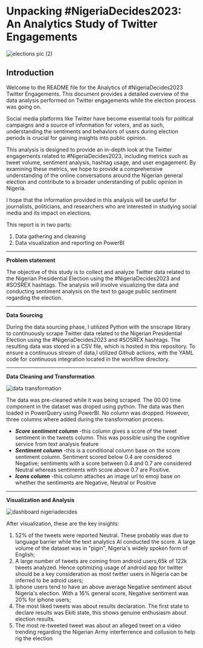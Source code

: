 # Unpacking #NigeriaDecides2023: An Analytics Study of Twitter Engagements

![elections pic (2)](https://user-images.githubusercontent.com/37171086/222526531-b6d04b37-0d90-4b63-93b4-76cf0a188a99.png)



**Introduction**
---
Welcome to the README file for the Analytics of #NigeriaDecides2023 Twitter Engagements. This document provides a detailed overview of the data analysis performed on Twitter engagements while the election process was going on.

Social media platforms like Twitter have become essential tools for political campaigns and a source of information for voters, and as such, understanding the sentiments and behaviors of users during election periods is crucial for gaining insights into public opinion.

This analysis is designed to provide an in-depth look at the Twitter engagements related to #NigeriaDecides2023, including metrics such as tweet volume, sentiment analysis, hashtag usage, and user engagement. By examining these metrics, we hope to provide a comprehensive understanding of the online conversations around the Nigerian general election and contribute to a broader understanding of public opinion in Nigeria.

I hope that the information provided in this analysis will be useful for journalists, politicians, and researchers who are interested in studying social media and its impact on elections.

This report is in two parts:
1. Data gathering and cleaning
2. Data visualization and reporting on PowerBI

---
**Problem statement**

The objective of this study is to collect and analyze Twitter data related to the Nigerian Presidential Election using the #NigeriaDecides2023 and #SOSREX hashtags. The analysis will involve visualizing the data and conducting sentiment analysis on the text to gauge public sentiment regarding the election.

---
**Data Sourcing**

During the data sourcing phase, I utilized Python with the snscrape library to continuously scrape Twitter data related to the Nigerian Presidential Election using the #NigeriaDecides2023 and #SOSREX hashtags. The resulting data was stored in a CSV file, which is hosted in this repository. To ensure a continuous stream of data,I utilized Github actions, with the YAML code for continuous integration located in the workflow directory.

---
**Data Cleaning and Transformation**

![data transformation](https://user-images.githubusercontent.com/37171086/223644925-7adc08af-f944-45a7-84b1-c0c3a5fd8ec2.png)

The data was pre-cleaned while it was being scraped. The 00.00 time component in the dataset was droped using python. The data was then loaded in PowerQuery using PowerBI. No column was dropped. However, three columns where added during the transformation process.
- *__Score sentiment column__* -this column gives a score of the tweet sentiment in the tweets column. This was possible using the cognitive service from text analysis feature
- *__Sentiment column__* -this is a conditional column base on the score sentiment column. Sentiment scored below 0.4 are considered Negative; sentiments with a score between 0.4 and 0.7 are considered Neutral whereas sentiments with score above 0.7 are Positive.
- *__Icons column__* -this column attaches an image url to emoji base on whether the sentiments are Negative, Neutral or Positive

---
**Visualization and Analysis**

![dashboard nigeriadecides](https://user-images.githubusercontent.com/37171086/223646510-fdeff109-0eb6-45db-bcba-a0c0a6112bbc.png)

After visualization, these are the key insights:
1. 52% of the tweets were reported Neutral. These probably was due to language barrier while the text analytics AI conducted the score. A large volume of the dataset was in "pigin", Nigeria's widely spoken form of English;
2. A large number of tweets are coming from android users,65k of 122k tweets analyzed. Hence optimizing usage of android app for twitter should be a key consideration as most twitter users in Nigeria can be inferred to be adroid users;
3. Iphone users tend to have an above average Negative sentiment about Nigeria's election. With a 16% general score, Negative sentiment was 20% for iphone users;
4. The most liked tweets was about results declaration. The first state to declare results was Ekiti state, this shows genuine enthusiasm about election results.
5. The most re-tweeted tweet was about an alleged tweet on a video trending regarding the Nigerian Army interferrence and collusion to help rig the election

